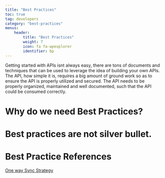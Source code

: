 ```yaml
---
title: "Best Practices"
toc: true
tag: developers
category: "best-practices"
menus: 
    header:
        title: "Best Practices"
        weight: 7
        icon: fa fa-wpexplorer
        identifier: bp
---
```

Getting started with APIs isnt always easy, there are tons of documents and techniques that can be used to leverage the idea of building your own
APIs. The API, how simple it is, requires a big amount of ground work so as to ensure the API is properly utilized 
and secured. The API needs to be properly organized, maintained and well documented, such that the API could be consumed correctly. 

# Why do we need Best Practices?



# Best practices are not silver bullet. 


# Best Practice References

[One way Sync Strategy]()